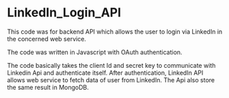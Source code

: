 # LinkedIn_Login_API
This code was for backend API which allows the user to login via LinkedIn in the concerned web service.

The code was written in Javascript with OAuth authentication.

The code basically takes the client Id and secret key to communicate with Linkedin Api and authenticate itself.
After authentication, LinkedIn API allows web service to fetch data of user from LinkedIn. The Api also store the same result in MongoDB.
